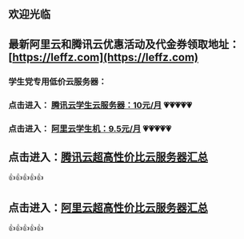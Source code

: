 ## 欢迎光临


## 最新阿里云和腾讯云优惠活动及代金券领取地址：[https://leffz.com](https://leffz.com)



### 学生党专用低价云服务器：


###  点击进入： [腾讯云学生云服务器：10元/月](https://cloud.tencent.com/act/cps/redirect?redirect=10011&cps_key=8eb5bd7fecaebaa8c13d45dcda49294d) 💗💗💗💗💗


###  点击进入： [阿里云学生机：9.5元/月](https://promotion.aliyun.com/ntms/act/campus2018.html?source=5176.11533457&userCode=xbifxhv7&type=copy) 💗💗💗💗💗


## 点击进入：[腾讯云超高性价比云服务器汇总](https://cloud.tencent.com/act/cps/redirect?redirect=1059&cps_key=8eb5bd7fecaebaa8c13d45dcda49294d&from=console)

👍👍👍👍👍


## 点击进入：[阿里云超高性价比云服务器汇总](https://www.aliyun.com/minisite/goods?userCode=xbifxhv7)

👍👍👍👍👍



